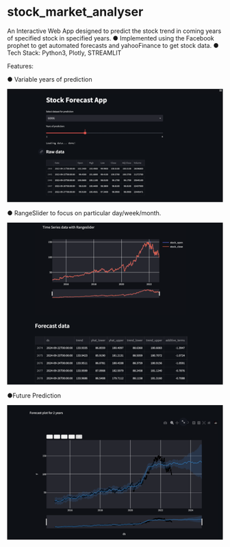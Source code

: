# stock_market_analyser
An Interactive Web App designed to predict the stock trend in coming years of specified stock in specified years.
● Implemented using the Facebook prophet to get automated forecasts and yahooFinance to get stock data.
● Tech Stack: Python3, Plotly, STREAMLIT

Features:

● Variable years of prediction

![](images/years.png)

● RangeSlider to focus on particular day/week/month.

![](images/range_slider.png)

●Future Prediction

![](images/forecast.png)
